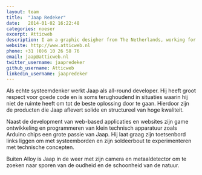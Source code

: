 ```yaml
---
layout: team
title:  "Jaap Redeker"
date:   2014-01-02 16:22:48
categories: noeser
excerpt: Atticweb
description: I am a graphic desigher from The Netherlands, working for my self since 2009 and recently under the name Studio 210 as a collective of creative designer and developers.
website: http://www.atticweb.nl
phone: +31 (0)6 10 26 58 76
email: jaap@atticweb.nl
twitter_username: jaapredeker
github_username: Atticweb
linkedin_username: jaapredeker
---
```

Als echte systeemdenker werkt Jaap als all-round developer. Hij heeft groot respect voor goede code en is soms terughoudend in situaties waarin hij niet de ruimte heeft om tot de beste oplossing door te gaan. Hierdoor zijn de producten die Jaap aflevert solide en structureel van hoge kwaliteit.

Naast de development van web-based applicaties en websites zijn game ontwikkeling en programmeren van klein technisch apparatuur zoals Arduino chips een grote passie van Jaap. Hij laat graag zijn toetsenbord links liggen om met systeemborden en zijn soldeerbout te experimenteren met technische concepten.

Buiten Alloy is Jaap in de weer met zijn camera en metaaldetector om te zoeken naar sporen van de oudheid en de schoonheid van de natuur.
